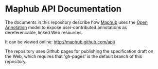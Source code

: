 # Maphub API Documentation

The documents in this repository describe how [Maphub](http://maphub.github.com) uses the [Open Annotation](http://www.openannotation.org/spec/core/) model to expose user-contributed annotations as dereferencable, linked Web resources.

It can be viewed online: http://maphub.github.com/api/

The repository uses Github pages for publishing the specification draft on the Web, which requires that 'gh-pages' is the default branch of this repository.